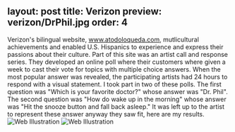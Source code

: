 layout: post
title: Verizon
preview: verizon/DrPhil.jpg
order: 4
---
Verizon's bilingual website, www.atodoloqueda.com, mutlicultural achievements and enabled U.S. Hispanics to experience and express their passions about their culture. Part of this site was an artist call and response series. They developed an online poll where their customers where given a week to cast their vote for topics with multiple choice answers. When the most popular answer was revealed, the participating artists had 24 hours to respond with a visual statement. I took part in two of these polls. The first question was "Which is your favorite doctor?" whose answer was "Dr. Phil". The second question was "How do wake up in the morning" whose answer was "Hit the snooze button and fall back asleep." It was left up to the artist to represent these answer anyway they saw fit, here are my results.
![Web Illustration](DrPhil.jpg)
![Web Illustration](Sleepy.jpg)
